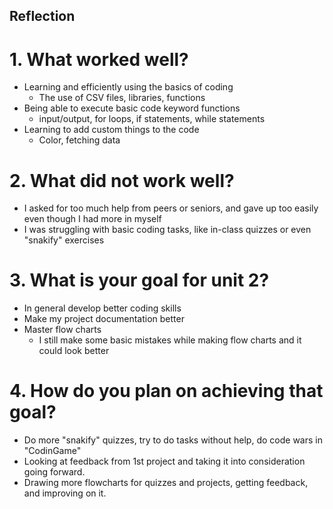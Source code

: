 ## Reflection

# 1. What worked well?
* Learning and efficiently using the basics of coding
  * The use of CSV files, libraries, functions
* Being able to execute basic code keyword functions
  * input/output, for loops, if statements, while statements
* Learning to add custom things to the code
  * Color, fetching data
 
# 2. What did not work well?
* I asked for too much help from peers or seniors, and gave up too easily even though I had more in myself
* I was struggling with basic coding tasks, like in-class quizzes or even "snakify" exercises
  
# 3. What is your goal for unit 2?
* In general develop better coding skills
* Make my project documentation better
* Master flow charts
  * I still make some basic mistakes while making flow charts and it could look better

# 4. How do you plan on achieving that goal?
* Do more "snakify" quizzes, try to do tasks without help, do code wars in "CodinGame"
* Looking at feedback from 1st project and taking it into consideration going forward.
* Drawing more flowcharts for quizzes and projects, getting feedback, and improving on it.
